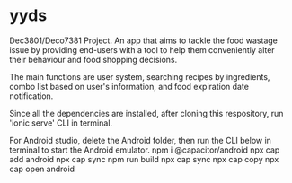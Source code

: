 # yyds

Dec3801/Deco7381 Project. An app that aims to tackle the food wastage issue by providing end-users with a tool to help them conveniently alter their behaviour and food shopping decisions. 

The main functions are user system, searching recipes by ingredients, combo list based on user's information, and food expiration date notification. 

Since all the dependencies are installed, after cloning this respository, run 'ionic serve' CLI in terminal. 

For Android studio, delete the Android folder, then run the CLI below in terminal to start the Android emulator. 
npm i @capacitor/android
npx cap add android
npx cap sync
npm run build
npx cap sync
npx cap copy
npx cap open android
